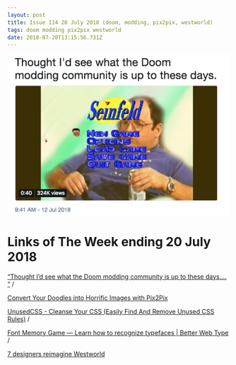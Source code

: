 ```yaml
---
layout: post
title: Issue 114 20 July 2018 (doom, modding, pix2pix, westworld)
tags: doom modding pix2pix westworld
date: 2018-07-20T13:15:56.731Z
---
```

![Thought I’d see what the Doom modding community is up to these days...](/assets/uploads/issue-114.png "Thought I’d see what the Doom modding community is up to these days...")

# Links of The Week ending 20 July 2018

<a href="https://twitter.com/ultrabrilliant/status/1017328107257253888" target="_blank">“Thought I’d see what the Doom modding community is up to these days.… “</a> / 

<a href="https://dekennisvannu.nl/site/artikel/Fotogenerator-The-End/9232" target="_blank">Convert Your Doodles into Horrific Images with Pix2Pix</a>

<a href="https://unused-css.com/" target="_blank">UnusedCSS - Cleanse Your CSS (Easily Find And Remove Unused CSS Rules)</a> / 

<a href="https://betterwebtype.com/font-memory-game" target="_blank">Font Memory Game — Learn how to recognize typefaces | Better Web Type</a> / 

<a href="https://www.invisionapp.com/blog/designers-westworld/" target="_blank">7 designers reimagine Westworld</a>